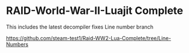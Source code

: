 # RAID-World-War-II-Luajit Complete

This includes the latest decompiler fixes
Line number branch

https://github.com/steam-test1/Raid-WW2-Lua-Complete/tree/Line-Numbers

